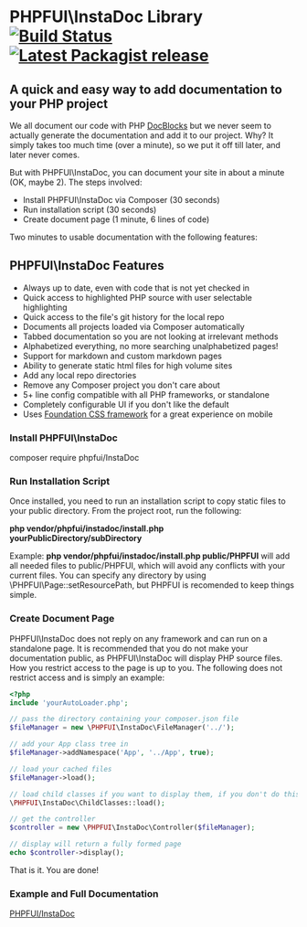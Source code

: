 # PHPFUI\InstaDoc Library [![Build Status](https://travis-ci.org/phpfui/InstaDoc.png?branch=master)](https://travis-ci.org/phpfui/InstaDoc) [![Latest Packagist release](https://img.shields.io/packagist/v/phpfui/InstaDoc.svg)](https://packagist.org/packages/phpfui/InstaDoc)

## A quick and easy way to add documentation to your PHP project

We all document our code with PHP [DocBlocks](https://en.wikipedia.org/wiki/PHPDoc) but we never seem to actually generate the documentation and add it to our project. Why? It simply takes too much time (over a minute), so we put it off till later, and later never comes.

But with PHPFUI\InstaDoc, you can document your site in about a minute (OK, maybe 2). The steps involved:
 * Install PHPFUI\InstaDoc via Composer (30 seconds)
 * Run installation script (30 seconds)
 * Create document page (1 minute, 6 lines of code)

 Two minutes to usable documentation with the following features:

## PHPFUI\InstaDoc Features
 * Always up to date, even with code that is not yet checked in
 * Quick access to highlighted PHP source with user selectable highlighting
 * Quick access to the file's git history for the local repo
 * Documents all projects loaded via Composer automatically
 * Tabbed documentation so you are not looking at irrelevant methods
 * Alphabetized everything, no more searching unalphabetized pages!
 * Support for markdown and custom markdown pages
 * Ability to generate static html files for high volume sites
 * Add any local repo directories
 * Remove any Composer project you don't care about
 * 5+ line config compatible with all PHP frameworks, or standalone
 * Completely configurable UI if you don't like the default
 * Uses [Foundation CSS framework](https://get.foundation) for a great experience on mobile

### Install PHPFUI\InstaDoc
composer require phpfui/InstaDoc

### Run Installation Script
Once installed, you need to run an installation script to copy static files to your public directory.  From the project root, run the following:

**php vendor/phpfui/instadoc/install.php yourPublicDirectory/subDirectory**

Example: **php vendor/phpfui/instadoc/install.php public/PHPFUI** will add all needed files to public/PHPFUI, which will avoid any conflicts with your current files.  You can specify any directory by using \PHPFUI\Page::setResourcePath, but PHPFUI is recomended to keep things simple.

### Create Document Page
PHPFUI\InstaDoc does not reply on any framework and can run on a standalone page. It is recommended that you do not make your documentation public, as PHPFUI\InstaDoc will display PHP source files. How you restrict access to the page is up to you.  The following does not restrict access and is simply an example:

```php
<?php
include 'yourAutoLoader.php';

// pass the directory containing your composer.json file
$fileManager = new \PHPFUI\InstaDoc\FileManager('../');

// add your App class tree in
$fileManager->addNamespace('App', '../App', true);

// load your cached files
$fileManager->load();

// load child classes if you want to display them, if you don't do this step, docs will not show classes that extend the displayed class
\PHPFUI\InstaDoc\ChildClasses::load();

// get the controller
$controller = new \PHPFUI\InstaDoc\Controller($fileManager);

// display will return a fully formed page
echo $controller->display();
```
That is it. You are done!

### Example and Full Documentation

[PHPFUI/InstaDoc](http://www.phpfui.com)

